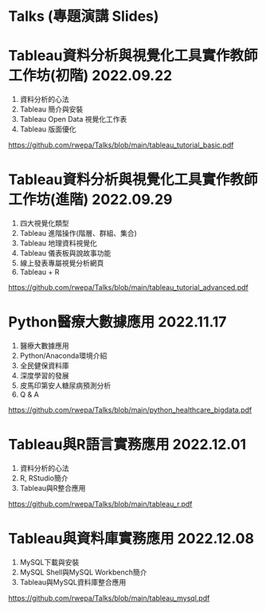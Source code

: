 # Talks (專題演講 Slides)

# Tableau資料分析與視覺化工具實作教師工作坊(初階) 2022.09.22
1. 資料分析的心法
2. Tableau 簡介與安裝
3. Tableau Open Data 視覺化工作表
4. Tableau 版面優化

https://github.com/rwepa/Talks/blob/main/tableau_tutorial_basic.pdf

# Tableau資料分析與視覺化工具實作教師工作坊(進階) 2022.09.29
1. 四大視覺化類型
2. Tableau 進階操作(階層、群組、集合)
3. Tableau 地理資料視覺化
4. Tableau 儀表板與說故事功能
5. 線上發表專屬視覺分析網頁
6. Tableau + R

https://github.com/rwepa/Talks/blob/main/tableau_tutorial_advanced.pdf

# Python醫療大數據應用 2022.11.17
1. 醫療大數據應用
2. Python/Anaconda環境介紹
3. 全⺠健保資料庫
4. 深度學習的發展
5. 皮馬印第安人糖尿病預測分析
6. Q & A

https://github.com/rwepa/Talks/blob/main/python_healthcare_bigdata.pdf

# Tableau與R語言實務應用 2022.12.01
1. 資料分析的心法
2. R, RStudio簡介
3. Tableau與R整合應用

https://github.com/rwepa/Talks/blob/main/tableau_r.pdf

# Tableau與資料庫實務應用 2022.12.08
1. MySQL下載與安裝
2. MySQL Shell與MySQL Workbench簡介
3. Tableau與MySQL資料庫整合應用

https://github.com/rwepa/Talks/blob/main/tableau_mysql.pdf
